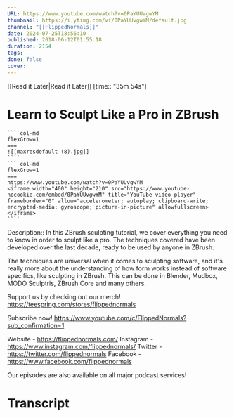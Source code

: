 ```yaml
---
URL: https://www.youtube.com/watch?v=0PaYUUvgwYM
thumbnail: https://i.ytimg.com/vi/0PaYUUvgwYM/default.jpg
channel: "[[FlippedNormals]]"
date: 2024-07-25T18:56:10
published: 2018-06-12T01:55:18
duration: 2154
tags: 
done: false
cover: 
---
```

[[Read it Later|Read it Later]] [time:: "35m 54s"]
# Learn to Sculpt Like a Pro in ZBrush
`````col
````col-md
flexGrow=1
===
![[maxresdefault (8).jpg]]
````
````col-md
flexGrow=1
===
https://www.youtube.com/watch?v=0PaYUUvgwYM
<iframe width="400" height="210" src="https://www.youtube-nocookie.com/embed/0PaYUUvgwYM" title="YouTube video player" frameborder="0" allow="accelerometer; autoplay; clipboard-write; encrypted-media; gyroscope; picture-in-picture" allowfullscreen></iframe>
````
`````
Description:: In this ZBrush sculpting tutorial, we cover everything you need to know in order to sculpt like a pro. The techniques covered have been developed over the last decade, ready to be used by anyone in ZBrush.

The techniques are universal when it comes to sculpting software, and it's really more about the understanding of how form works instead of software specifics, like sculpting in ZBrush. This can be done in Blender, Mudbox, MODO Sculptris, ZBrush Core and many others.

Support us by checking out our merch!
https://teespring.com/stores/flippednormals

Subscribe now!
https://www.youtube.com/c/FlippedNormals?sub_confirmation=1

Website - https://flippednormals.com/
Instagram - https://www.instagram.com/flippednormals/
Twitter - https://twitter.com/flippednormals
Facebook - https://www.facebook.com/flippednormals

Our episodes are also available on all major podcast services!
# Transcript